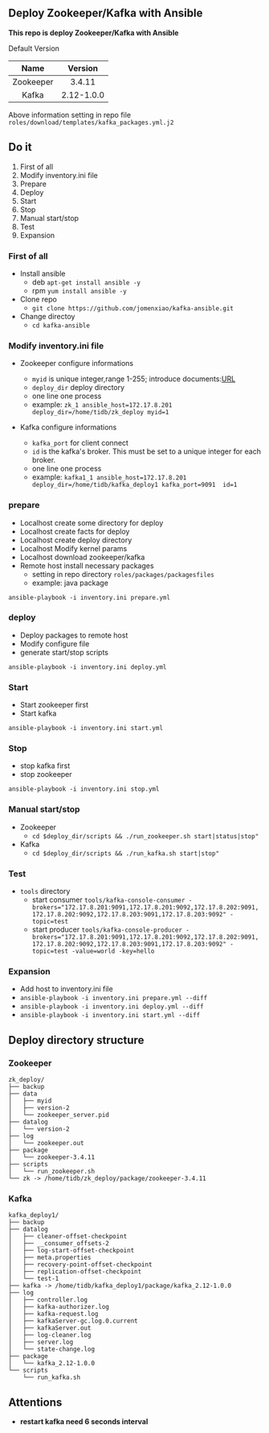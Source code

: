 ## Deploy Zookeeper/Kafka with Ansible
**This repo is deploy Zookeeper/Kafka with Ansible**

Default Version

|Name|Version| 
|:---:|:---:|
|Zookeeper|3.4.11|
|Kafka|2.12-1.0.0|

Above information setting in repo file `roles/download/templates/kafka_packages.yml.j2`

Do it
------
1. First of all
2. Modify inventory.ini file
3. Prepare
4. Deploy
5. Start
6. Stop
7. Manual start/stop
8. Test
9. Expansion


### First of all
- Install ansible
	- deb `apt-get install ansible -y`
	- rpm `yum install ansible -y`
- Clone repo
	- `git clone https://github.com/jomenxiao/kafka-ansible.git`
- Change directoy
	- `cd kafka-ansible`

### Modify inventory.ini file
- Zookeeper configure informations
	- `myid` is unique integer,range 1-255; introduce documents:[URL](http://zookeeper.apache.org/doc/current/zookeeperAdmin.html#sc_configuration)
	- `deploy_dir` deploy directory
	- one line one process
	- example: `zk_1 ansible_host=172.17.8.201  deploy_dir=/home/tidb/zk_deploy myid=1`

- Kafka configure informations
	- `kafka_port` for client connect 
	- `id` is the kafka's broker. This must be set to a unique integer for each broker.
	- one line one process
	- example: `kafka1_1 ansible_host=172.17.8.201 deploy_dir=/home/tidb/kafka_deploy1 kafka_port=9091  id=1`
	
### prepare 
- Localhost create some directory for deploy 
- Localhost create facts for deploy
- Localhost create deploy directory 
- Localhost Modify kernel params
- Localhost download zookeeper/kafka
- Remote host install necessary packages
	- setting in repo directory `roles/packages/packagesfiles`
	- example: java package

`ansible-playbook -i inventory.ini prepare.yml`

### deploy
- Deploy packages to remote host
- Modify configure file 
- generate start/stop scripts

`ansible-playbook -i inventory.ini deploy.yml`

### Start
- Start zookeeper first
- Start kafka
 
`ansible-playbook -i inventory.ini start.yml`

### Stop
- stop kafka first
- stop zookeeper
 
`ansible-playbook -i inventory.ini stop.yml`

### Manual start/stop
- Zookeeper
	- `cd $deploy_dir/scripts && ./run_zookeeper.sh start|status|stop"`
- Kafka
	- `cd $deploy_dir/scripts && ./run_kafka.sh start|stop"`
	
### Test
- `tools` directory
	- start consumer
	`tools/kafka-console-consumer -brokers="172.17.8.201:9091,172.17.8.201:9092,172.17.8.202:9091,172.17.8.202:9092,172.17.8.203:9091,172.17.8.203:9092" -topic=test`
	- start producer
		`tools/kafka-console-producer -brokers="172.17.8.201:9091,172.17.8.201:9092,172.17.8.202:9091,172.17.8.202:9092,172.17.8.203:9091,172.17.8.203:9092" -topic=test -value=world -key=hello`
		
### Expansion
- Add host to inventory.ini file
- `ansible-playbook -i inventory.ini prepare.yml --diff`
- `ansible-playbook -i inventory.ini deploy.yml --diff`
- `ansible-playbook -i inventory.ini start.yml --diff`

Deploy directory structure
------
### Zookeeper
```
zk_deploy/
├── backup
├── data
│   ├── myid
│   ├── version-2
│   └── zookeeper_server.pid
├── datalog
│   └── version-2
├── log
│   └── zookeeper.out
├── package
│   └── zookeeper-3.4.11
├── scripts
│   └── run_zookeeper.sh
└── zk -> /home/tidb/zk_deploy/package/zookeeper-3.4.11
```

### Kafka
```
kafka_deploy1/
├── backup
├── datalog
│   ├── cleaner-offset-checkpoint
│   ├── __consumer_offsets-2
│   ├── log-start-offset-checkpoint
│   ├── meta.properties
│   ├── recovery-point-offset-checkpoint
│   ├── replication-offset-checkpoint
│   └── test-1
├── kafka -> /home/tidb/kafka_deploy1/package/kafka_2.12-1.0.0
├── log
│   ├── controller.log
│   ├── kafka-authorizer.log
│   ├── kafka-request.log
│   ├── kafkaServer-gc.log.0.current
│   ├── kafkaServer.out
│   ├── log-cleaner.log
│   ├── server.log
│   └── state-change.log
├── package
│   └── kafka_2.12-1.0.0
└── scripts
    └── run_kafka.sh
```

Attentions
------
- **restart kafka need 6 seconds interval**
